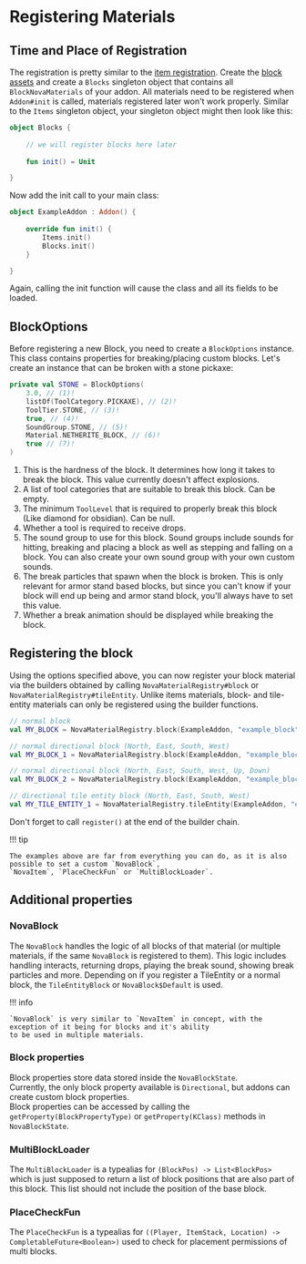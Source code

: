 # Registering Materials

## Time and Place of Registration

The registration is pretty similar to the [item registration](../items/registering-materials.md). Create
the [block assets](../asset-packs/creating-blocks.md)
and create a `Blocks` singleton object that contains all `BlockNovaMaterials` of your addon. All materials need to be
registered when `Addon#init` is called, materials registered later won't work properly. Similar to the `Items` singleton
object, your singleton object might then look like this:

```kotlin
object Blocks {
    
    // we will register blocks here later
    
    fun init() = Unit

}
```

Now add the init call to your main class:

```kotlin
object ExampleAddon : Addon() {
    
    override fun init() {
        Items.init()
        Blocks.init()
    }

}
```

Again, calling the init function will cause the class and all its fields to be loaded.

## BlockOptions

Before registering a new Block, you need to create a `BlockOptions` instance. This class contains properties for
breaking/placing custom blocks. Let's create an instance that can be broken with a stone pickaxe:

```kotlin
private val STONE = BlockOptions(
    3.0, // (1)!
    listOf(ToolCategory.PICKAXE), // (2)!
    ToolTier.STONE, // (3)!
    true, // (4)!
    SoundGroup.STONE, // (5)!
    Material.NETHERITE_BLOCK, // (6)!
    true // (7)!
)
```

1. This is the hardness of the block. It determines how long it takes to break the block. This value currently doesn't affect explosions.
2. A list of tool categories that are suitable to break this block. Can be empty.
3. The minimum ``ToolLevel`` that is required to properly break this block (Like diamond for obsidian). Can be null.
4. Whether a tool is required to receive drops.
5. The sound group to use for this block. Sound groups include sounds for hitting, breaking and placing a block as well as
   stepping and falling on a block. You can also create your own sound group with your own custom sounds.
6. The break particles that spawn when the block is broken. This is only relevant for armor stand based blocks, but since
   you can't know if your block will end up being and armor stand block, you'll always have to set this value.
7. Whether a break animation should be displayed while breaking the block.

## Registering the block

Using the options specified above, you can now register your block material via the builders obtained by calling
`NovaMaterialRegistry#block` or `NovaMaterialRegistry#tileEntity`. Unlike items materials, block- and tile-entity materials
can only be registered using the builder functions.

```kotlin
// normal block
val MY_BLOCK = NovaMaterialRegistry.block(ExampleAddon, "example_block").properties(STONE).register()

// normal directional block (North, East, South, West)
val MY_BLOCK_1 = NovaMaterialRegistry.block(ExampleAddon, "example_block").properties(STONE).properties(Directional.NORMAL).register()

// normal directional block (North, East, South, West, Up, Down)
val MY_BLOCK_2 = NovaMaterialRegistry.block(ExampleAddon, "example_block").properties(STONE).properties(Directional.ALL).register()

// directional tile entity block (North, East, South, West)
val MY_TILE_ENTITY_1 = NovaMaterialRegistry.tileEntity(ExampleAddon, "example_block", ::ExampleTileEntity).properties(STONE).properties(Directional.NORMAL).register()
```

Don't forget to call `register()` at the end of the builder chain.

!!! tip

    The examples above are far from everything you can do, as it is also possible to set a custom `NovaBlock`,
    `NovaItem`, `PlaceCheckFun` or `MultiBlockLoader`.

## Additional properties

### NovaBlock

The `NovaBlock` handles the logic of all blocks of that material (or multiple materials, if the same `NovaBlock` is
registered to them). This logic includes handling interacts, returning drops, playing the break sound, showing break
particles and more. Depending on if you register a TileEntity or a normal block, the `TileEntityBlock` or
`NovaBlock$Default` is used.

!!! info

    `NovaBlock` is very similar to `NovaItem` in concept, with the exception of it being for blocks and it's ability
    to be used in multiple materials.

### Block properties

Block properties store data stored inside the `NovaBlockState`.  
Currently, the only block property available is `Directional`, but addons can create custom block properties.  
Block properties can be accessed by calling the `getProperty(BlockPropertyType)` or `getProperty(KClass)` methods in  
`NovaBlockState`.

### MultiBlockLoader

The `MultiBlockLoader` is a typealias for `(BlockPos) -> List<BlockPos>` which is just supposed to return a list of
block positions that are also part of this block. This list should not include the position of the base block.

### PlaceCheckFun

The `PlaceCheckFun` is a typealias for `((Player, ItemStack, Location) -> CompletableFuture<Boolean>)` used to check
for placement permissions of multi blocks.